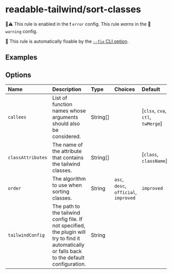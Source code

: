 # readable-tailwind/sort-classes

💼⚠️ This rule is enabled in the ❗ `error` config. This rule _warns_ in the 🚸 `warning` config.

🔧 This rule is automatically fixable by the [`--fix` CLI option](https://eslint.org/docs/latest/user-guide/command-line-interface#--fix).

<!-- end auto-generated rule header -->

## Examples

## Options

<!-- begin auto-generated rule options list -->

| Name              | Description                                                                                                                                      | Type     | Choices                               | Default                           |
| :---------------- | :----------------------------------------------------------------------------------------------------------------------------------------------- | :------- | :------------------------------------ | :-------------------------------- |
| `callees`         | List of function names whose arguments should also be considered.                                                                                | String[] |                                       | [`clsx`, `cva`, `ctl`, `twMerge`] |
| `classAttributes` | The name of the attribute that contains the tailwind classes.                                                                                    | String[] |                                       | [`class`, `className`]            |
| `order`           | The algorithm to use when sorting classes.                                                                                                       | String   | `asc`, `desc`, `official`, `improved` | `improved`                        |
| `tailwindConfig`  | The path to the tailwind config file. If not specified, the plugin will try to find it automatically or falls back to the default configuration. | String   |                                       |                                   |

<!-- end auto-generated rule options list -->
